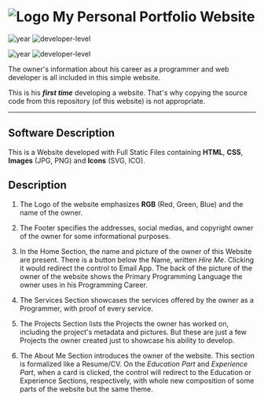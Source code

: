 # ![Logo](raw-data/icons/favicon.ico) My Personal Portfolio Website

![year](https://img.shields.io/badge/year-2022-blue) ![developer-level](https://img.shields.io/badge/developer--level-beginner-yellow)

![year](https://img.shields.io/badge/year-2023-blue) ![developer-level](https://img.shields.io/badge/developer--level-mid--level-green)

The owner's information about his career as a programmer and web developer is all included in this simple website.

This is his ***first time*** developing a website. That's why copying the source code from this repository (of this website) is not appropriate.

---

## Software Description

This is a Website developed with Full Static Files containing __HTML__, __CSS__, __Images__ (JPG, PNG) and __Icons__ (SVG, ICO).

## Description

1. The Logo of the website emphasizes __RGB__ (Red, Green, Blue) and the name of the owner.

2. The Footer specifies the addresses, social medias, and copyright owner of the owner for some informational purposes.

3. In the Home Section, the name and picture of the owner of this Website are present. There is a button below the Name,
written _Hire Me_. Clicking it would redirect the control to Email App. The back of the picture of the owner of the website shows the Primary
Programming Language the owner uses in his Programming Career.

4. The Services Section showcases the services offered by the owner as a Programmer, with proof of every service.

5. The Projects Section lists the Projects the owner has worked on, including the project's metadata and pictures. But these are just a few Projects the owner created just to showcase his ability to develop.

6. The About Me Section introduces the owner of the website. This section is formalized like a Resume/CV.
On the _Education Part_ and _Experience Part_, when a card is clicked, the control will redirect to the Education or Experience Sections, respectively, with whole new composition of some parts of the website but the same theme.

